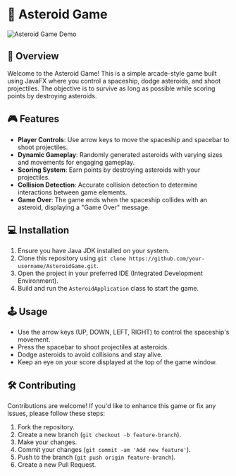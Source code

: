 # 🚀 Asteroid Game

![Asteroid Game Demo](demo.gif)

## 🌌 Overview

Welcome to the Asteroid Game! This is a simple arcade-style game built using JavaFX where you control a spaceship, dodge asteroids, and shoot projectiles. The objective is to survive as long as possible while scoring points by destroying asteroids.

## 🎮 Features

- **Player Controls**: Use arrow keys to move the spaceship and spacebar to shoot projectiles.
- **Dynamic Gameplay**: Randomly generated asteroids with varying sizes and movements for engaging gameplay.
- **Scoring System**: Earn points by destroying asteroids with your projectiles.
- **Collision Detection**: Accurate collision detection to determine interactions between game elements.
- **Game Over**: The game ends when the spaceship collides with an asteroid, displaying a "Game Over" message.

## 💻 Installation

1. Ensure you have Java JDK installed on your system.
2. Clone this repository using `git clone https://github.com/your-username/AsteroidGame.git`.
3. Open the project in your preferred IDE (Integrated Development Environment).
4. Build and run the `AsteroidApplication` class to start the game.

## 🕹️ Usage

- Use the arrow keys (UP, DOWN, LEFT, RIGHT) to control the spaceship's movement.
- Press the spacebar to shoot projectiles at asteroids.
- Dodge asteroids to avoid collisions and stay alive.
- Keep an eye on your score displayed at the top of the game window.

## 🛠️ Contributing

Contributions are welcome! If you'd like to enhance this game or fix any issues, please follow these steps:

1. Fork the repository.
2. Create a new branch (`git checkout -b feature-branch`).
3. Make your changes.
4. Commit your changes (`git commit -am 'Add new feature'`).
5. Push to the branch (`git push origin feature-branch`).
6. Create a new Pull Request.


